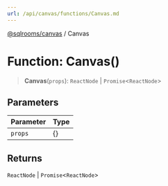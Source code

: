 ```yaml
---
url: /api/canvas/functions/Canvas.md
---
```

[@sqlrooms/canvas](../index.md) / Canvas

# Function: Canvas()

> **Canvas**(`props`): `ReactNode` | `Promise`<`ReactNode`>

## Parameters

| Parameter | Type |
| ------ | ------ |
| `props` | {} |

## Returns

`ReactNode` | `Promise`<`ReactNode`>
